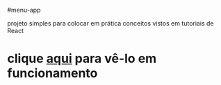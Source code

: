 #menu-app

projeto simples para colocar em prática conceitos vistos em tutoriais de React

# clique [aqui](https://fabioportfolio-react-menu.netlify.app/) para vê-lo em funcionamento
